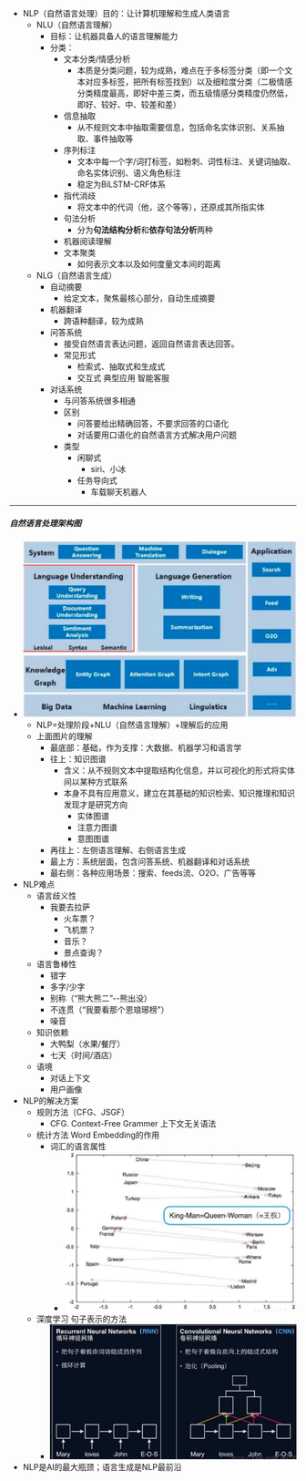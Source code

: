 * NLP（自然语言处理）目的：让计算机理解和生成人类语言
  * NLU（自然语言理解）
    * 目标：让机器具备人的语言理解能力
    * 分类：
      * 文本分类/情感分析
        * 本质是分类问题，较为成熟，难点在于多标签分类（即一个文本对应多标签，把所有标签找到）以及细粒度分类（二极情感分类精度最高，即好中差三类，而五级情感分类精度仍然低，即好、较好、中、较差和差）
      * 信息抽取
        * 从不规则文本中抽取需要信息，包括命名实体识别、关系抽取、事件抽取等
      * 序列标注
        * 文本中每一个字/词打标签，如粉刺、词性标注、关键词抽取、命名实体识别、语义角色标注
        * 稳定为BiLSTM-CRF体系
      * 指代消歧
        * 将文本中的代词（他，这个等等），还原成其所指实体
      * 句法分析
        * 分为**句法结构分析**和**依存句法分析**两种
      * 机器阅读理解
      * 文本聚类
        * 如何表示文本以及如何度量文本间的距离
  * NLG（自然语言生成）
    * 自动摘要
      * 给定文本，聚焦最核心部分，自动生成摘要
    * 机器翻译
      * 跨语种翻译，较为成熟
    * 问答系统
      * 接受自然语言表达问题，返回自然语言表达回答。
      * 常见形式
        * 检索式、抽取式和生成式
        * 交互式  典型应用 智能客服
    * 对话系统
      * 与问答系统很多相通
      * 区别 
        * 问答要给出精确回答，不要求回答的口语化
        * 对话要用口语化的自然语言方式解决用户问题
      * 类型
        * 闲聊式
          * siri、小冰
        * 任务导向式
          * 车载聊天机器人

---

##### 自然语言处理架构图

* ![image-20210701171259257](NLP技术概貌.assets/image-20210701171259257.png)
  * NLP=处理阶段+NLU（自然语言理解）+理解后的应用
  * 上面图片的理解
    * 最底部：基础，作为支撑：大数据、机器学习和语言学
    * 往上：知识图谱
      * 含义：从不规则文本中提取结构化信息，并以可视化的形式将实体间以某种方式联系
      * 本身不具有应用意义，建立在其基础的知识检索、知识推理和知识发现才是研究方向
        * 实体图谱
        * 注意力图谱
        * 意图图谱
    * 再往上：左侧语言理解、右侧语言生成
    * 最上方：系统层面，包含问答系统、机器翻译和对话系统
    * 最右侧：各种应用场景：搜索、feeds流、O2O、广告等等
* NLP难点
  * 语言歧义性
    * 我要去拉萨
      * 火车票？
      * 飞机票？
      * 音乐？
      * 景点查询？
  * 语言鲁棒性
    * 错字
    * 多字/少字
    * 别称（“熊大熊二”--熊出没）
    * 不连贯（“我要看那个恩琅琊榜”）
    * 噪音
  * 知识依赖
    * 大鸭梨（水果/餐厅）
    * 七天（时间/酒店）
  * 语境
    * 对话上下文
    * 用户画像
* NLP的解决方案
  * 规则方法（CFG、JSGF）
    * CFG. Context-Free Grammer 上下文无关语法
  * 统计方法  Word Embedding的作用
    * 词汇的语言属性
      * ![image-20210701193252812](NLP技术概貌.assets/image-20210701193252812.png)
  * 深度学习 句子表示的方法
    * ![image-20210701193324106](NLP技术概貌.assets/image-20210701193324106.png)
* NLP是AI的最大瓶颈；语言生成是NLP最前沿 

